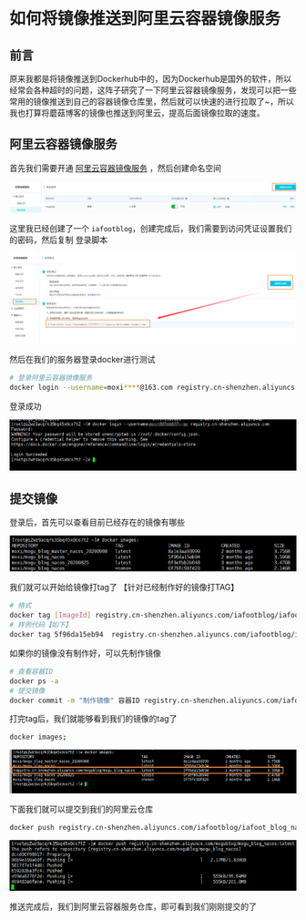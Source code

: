 # 如何将镜像推送到阿里云容器镜像服务

## 前言

原来我都是将镜像推送到Dockerhub中的，因为Dockerhub是国外的软件，所以经常会各种超时的问题，这阵子研究了一下阿里云容器镜像服务，发现可以把一些常用的镜像推送到自己的容器镜像仓库里，然后就可以快速的进行拉取了~，所以我也打算将蘑菇博客的镜像也推送到阿里云，提高后面镜像拉取的速度。

## 阿里云容器镜像服务

首先我们需要开通 [阿里云容器镜像服务](https://cr.console.aliyun.com/cn-qingdao/instances/repositories) ，然后创建命名空间

![image-20201130101950767](images/image-20201130101950767.png)

这里我已经创建了一个 `iafootblog`，创建完成后，我们需要到访问凭证设置我们的密码，然后复制 登录脚本

![image-20201130102300039](images/image-20201130102300039.png)

然后在我们的服务器登录docker进行测试

```bash
# 登录阿里云容器镜像服务
docker login --username=moxi****@163.com registry.cn-shenzhen.aliyuncs.com
```

登录成功

![image-20201130102403332](images/image-20201130102403332.png)

## 提交镜像

登录后，首先可以查看目前已经存在的镜像有哪些

![image-20201130103411570](images/image-20201130103411570.png)

我们就可以开始给镜像打tag了 【针对已经制作好的镜像打TAG】

```bash
# 格式
docker tag [ImageId] registry.cn-shenzhen.aliyuncs.com/iafootblog/iafoot_admin:[镜像版本号]
# 样例代码【如下】
docker tag 5f96da15eb94  registry.cn-shenzhen.aliyuncs.com/iafootblog/iafoot_blog_nacos:latest
```

如果你的镜像没有制作好，可以先制作镜像

```bash
# 查看容器ID
docker ps -a
# 提交镜像
docker commit -m "制作镜像" 容器ID registry.cn-shenzhen.aliyuncs.com/iafootblog/iafoot_blog_nacos:latest
```

打完tag后，我们就能够看到我们的镜像的tag了

```bash
docker images;
```

![image-20201130103608482](images/image-20201130103608482.png)

下面我们就可以提交到我们的阿里云仓库

```bash
docker push registry.cn-shenzhen.aliyuncs.com/iafootblog/iafoot_blog_nacos:latest
```

![image-20201130104229395](images/image-20201130104229395.png)

推送完成后，我们到阿里云容器服务仓库，即可看到我们刚刚提交的了



